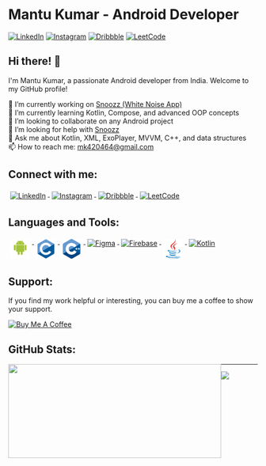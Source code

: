 # Mantu Kumar - Android Developer

[![LinkedIn](https://img.shields.io/badge/LinkedIn-Connect-blue?style=flat&logo=linkedin)](https://linkedin.com/in/mantu-kumar-ojha)
[![Instagram](https://img.shields.io/badge/Instagram-Follow-orange?style=flat&logo=instagram)](https://instagram.com/th3kumar)
[![Dribbble](https://img.shields.io/badge/Dribbble-Check%20out-red?style=flat&logo=dribbble)](https://dribbble.com/th3kumar)
[![LeetCode](https://img.shields.io/badge/LeetCode-Solve-brightgreen?style=flat&logo=leetcode)](https://www.leetcode.com/mk420464)

## Hi there! 👋

I'm Mantu Kumar, a passionate Android developer from India. Welcome to my GitHub profile!

🔭 I’m currently working on [Snoozz (White Noise App)](https://github.com/th3kumar/Snoozz-Sleeping-Buddy)  
🌱 I’m currently learning Kotlin, Compose, and advanced OOP concepts  
👯 I’m looking to collaborate on any Android project  
🤝 I’m looking for help with [Snoozz](https://github.com/th3kumar/Snoozz-Sleeping-Buddy)  
💬 Ask me about Kotlin, XML, ExoPlayer, MVVM, C++, and data structures  
📫 How to reach me: [mk420464@gmail.com](mailto:mk420464@gmail.com)

## Connect with me:

<p align="left">
  <a href="https://linkedin.com/in/mantu-kumar-ojha" target="_blank">
    <img src="https://raw.githubusercontent.com/rahuldkjain/github-profile-readme-generator/master/src/images/icons/Social/linked-in-alt.svg" alt="LinkedIn" height="30" width="40" style="vertical-align:top; margin:4px"/>
  </a>
  <a href="https://instagram.com/th3kumar" target="_blank">
    <img src="https://raw.githubusercontent.com/rahuldkjain/github-profile-readme-generator/master/src/images/icons/Social/instagram.svg" alt="Instagram" height="30" width="40" style="vertical-align:top; margin:4px"/>
  </a>
  <a href="https://dribbble.com/th3kumar" target="_blank">
    <img src="https://raw.githubusercontent.com/rahuldkjain/github-profile-readme-generator/master/src/images/icons/Social/dribbble.svg" alt="Dribbble" height="30" width="40" style="vertical-align:top; margin:4px"/>
  </a>
  <a href="https://www.leetcode.com/mk420464" target="_blank">
    <img src="https://raw.githubusercontent.com/rahuldkjain/github-profile-readme-generator/master/src/images/icons/Social/leet-code.svg" alt="LeetCode" height="30" width="40" style="vertical-align:top; margin:4px"/>
  </a>
</p>

## Languages and Tools:

<p align="left">
  <a href="https://developer.android.com" target="_blank" rel="noreferrer">
    <img src="https://raw.githubusercontent.com/devicons/devicon/master/icons/android/android-original-wordmark.svg" alt="Android" width="40" height="40" style="vertical-align:top; margin:4px"/>
  </a>
  <a href="https://www.cprogramming.com/" target="_blank" rel="noreferrer">
    <img src="https://raw.githubusercontent.com/devicons/devicon/master/icons/c/c-original.svg" alt="C" width="40" height="40" style="vertical-align:top; margin:4px"/>
  </a>
  <a href="https://www.w3schools.com/cpp/" target="_blank" rel="noreferrer">
    <img src="https://raw.githubusercontent.com/devicons/devicon/master/icons/cplusplus/cplusplus-original.svg" alt="C++" width="40" height="40" style="vertical-align:top; margin:4px"/>
  </a>
  <a href="https://www.figma.com/" target="_blank" rel="noreferrer">
    <img src="https://www.vectorlogo.zone/logos/figma/figma-icon.svg" alt="Figma" width="40" height="40" style="vertical-align:top; margin:4px"/>
  </a>
  <a href="https://firebase.google.com/" target="_blank" rel="noreferrer">
    <img src="https://www.vectorlogo.zone/logos/firebase/firebase-icon.svg" alt="Firebase" width="40" height="40" style="vertical-align:top; margin:4px"/>
  </a>
  <a href="https://www.java.com" target="_blank" rel="noreferrer">
    <img src="https://raw.githubusercontent.com/devicons/devicon/master/icons/java/java-original.svg" alt="Java" width="40" height="40" style="vertical-align:top; margin:4px"/>
  </a>
  <a href="https://kotlinlang.org" target="_blank" rel="noreferrer">
    <img src="https://www.vectorlogo.zone/logos/kotlinlang/kotlinlang-icon.svg" alt="Kotlin" width="40" height="40" style="vertical-align:top; margin:4px"/>
  </a>
</p>

## Support:

If you find my work helpful or interesting, you can buy me a coffee to show your support.

[![Buy Me A Coffee](https://cdn.buymeacoffee.com/buttons/v2/default-yellow.png)](https://www.buymeacoffee.com/mantukumar)

## GitHub Stats:

<p align="center">
  
  <img align="left" width="430" height="190" src="https://github-readme-stats.vercel.app/api?username=th3kumar&show_icons=true&hide_border=false&line_height=20&title_color=336791&icon_color=1b93c9&show_owner=true"/>
 
</p>

<!-- 
**th3kumar/th3kumar** is a ✨ special ✨ repository because its `README.md` (this file) appears on your GitHub profile.
Here are some ideas to get you started:
- 🔭 I’m currently working on ...
- 🌱 I’m currently learning ...
- 👯 I’m looking to collaborate on ...
- 🤔 I’m looking for help with ...
- 💬 Ask me about ...
- 📫 How to reach me: ...
- 😄 Pronouns: ...
- ⚡ Fun fact: ...
-->

---
[![](https://visitcount.itsvg.in/api?id=th3kumar&label=Profile%20Views&color=12&pretty=false)](https://visitcount.itsvg.in)

<!-- Proudly created with GPRM ( https://gprm.itsvg.in ) -->
